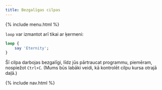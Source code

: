 ```yaml
---
title: Bezgalīgas cilpas
---
```


{% include menu.html %}

`loop` var izmantot arī tikai ar ķermeni:

```raku
loop {
    say 'Eternity';
}
```

Šī cilpa darbojas bezgalīgi, līdz jūs pārtraucat programmu, piemēram, nospiežot `Ctrl+C`. (Mums būs labāki veidi, kā kontrolēt cilpu kursa otrajā daļā.)

{% include nav.html %}
